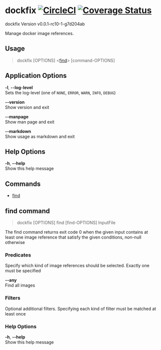 # dockfix [![CircleCI](https://circleci.com/gh/MeneDev/dockfix.svg?style=shield)](https://circleci.com/gh/MeneDev/dockfix) [![Coverage Status](https://coveralls.io/repos/github/MeneDev/dockfix/badge.svg)](https://coveralls.io/github/MeneDev/dockfix)
dockfix Version v0.0.1-rc10-1-g7d204ab

Manage docker image references.

## Usage
> dockfix \[OPTIONS\] &lt;[find](#find-command)&gt; \[command-OPTIONS\]

## Application Options
**-l**, **--log-level**  
Sets the log-level (one of `NONE`, `ERROR`, `WARN`, `INFO`, `DEBUG`)

**--version**  
Show version and exit

**--manpage**  
Show man page and exit

**--markdown**  
Show usage as markdown and exit

## Help Options
**-h**, **--help**  
Show this help message

## Commands

 * [find](#find-command)

## find command
> dockfix \[OPTIONS\] find \[find-OPTIONS\] InputFile

The find command returns exit code 0 when the given input contains at least one image reference that satisfy the given conditions, non-null otherwise

### Predicates
Specify which kind of image references should be selected. Exactly one must be specified

**--any**  
Find all images

### Filters
Optional additional filters. Specifying each kind of filter must be matched at least once

### Help Options
**-h**, **--help**  
Show this help message

